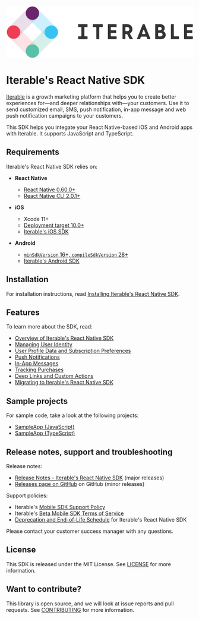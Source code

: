 ![Iterable logo](./images/Iterable-Logo.png "Iterable Logo")

# Iterable's React Native SDK

[Iterable](https://www.iterable.com) is a growth marketing platform that helps
you to create better experiences for—and deeper relationships with—your
customers. Use it to send customized email, SMS, push notification, in-app
message and web push notification campaigns to your customers.

This SDK helps you integate your React Native-based iOS and Android apps with
Iterable. It supports JavaScript and TypeScript.

## Requirements

Iterable's React Native SDK relies on:

- **React Native**
    - [React Native 0.60.0+](https://github.com/facebook/react-native)
    - [React Native CLI 2.0.1+](https://reactnative.dev/docs/upgrading#react-native-cli)

- **iOS**
    - Xcode 11+
    - [Deployment target 10.0+](https://help.apple.com/xcode/mac/current/#/deve69552ee5)
    - [Iterable's iOS SDK](https://github.com/Iterable/swift-sdk)

- **Android**
    - [`minSdkVersion` 16+, `compileSdkVersion` 28+](https://medium.com/androiddevelopers/picking-your-compilesdkversion-minsdkversion-targetsdkversion-a098a0341ebd)
    - [Iterable's Android SDK](https://github.com/Iterable/iterable-android-sdk)

## Installation

For installation instructions, read [Installing Iterable's React Native SDK](https://support.iterable.com/hc/articles/360045714132).

## Features

To learn more about the SDK, read:

- [Overview of Iterable's React Native SDK](https://support.iterable.com/hc/articles/360046134931)
- [Managing User Identity](https://support.iterable.com/hc/articles/360045714152)
- [User Profile Data and Subscription Preferences](https://support.iterable.com/hc/articles/360046134851)
- [Push Notifications](https://support.iterable.com/hc/articles/360046134871)
- [In-App Messages](https://support.iterable.com/hc/articles/360045714172)
- [Tracking Purchases](https://support.iterable.com/hc/articles/360046134891)
- [Deep Links and Custom Actions](https://support.iterable.com/hc/articles/360046134911)
- [Migrating to Iterable's React Native SDK](https://support.iterable.com/hc/articles/360046134931)

## Sample projects

For sample code, take a look at the following projects:

- [SampleApp (JavaScript)](https://github.com/Iterable/react-native-sdk/tree/master/SampleApp/javascript)
- [SampleApp (TypeScript)](https://github.com/Iterable/react-native-sdk/tree/master/SampleApp/typescript)

## Release notes, support and troubleshooting

Release notes:

- [Release Notes - Iterable's React Native SDK](https://support.iterable.com/hc/articles/360045714352) (major releases)
- [Releases page on GitHub](https://github.com/Iterable/react-native-sdk/releases) 
  on GitHub (minor releases)

Support policies:

- Iterable's [Mobile SDK Support Policy](https://support.iterable.com/hc/articles/360046136171)
- Iterable's [Beta Mobile SDK Terms of Service](https://support.iterable.com/hc/articles/360034753412)
- [Deprecation and End-of-Life Schedule](https://support.iterable.com/hc/articles/360027798391#deprecation-and-end-of-life-schedule)
  for Iterable's React Native SDK

Please contact your customer success manager with any questions.

## License

This SDK is released under the MIT License. See [LICENSE](https://github.com/Iterable/swift-sdk/blob/master/LICENSE.md)
for more information.

## Want to contribute?

This library is open source, and we will look at issue reports and pull requests.
See [CONTRIBUTING](CONTRIBUTING.md) for more information.
